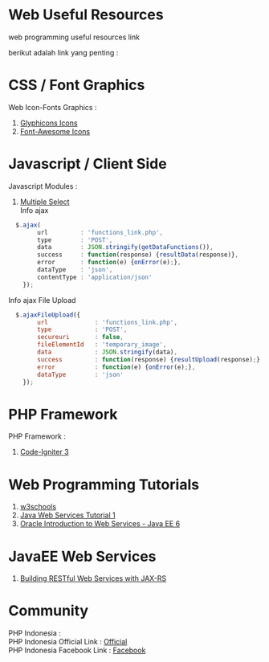 # Web Useful Resources
web programming useful resources link

berikut adalah link yang penting :<br/>
# CSS / Font Graphics
Web Icon-Fonts Graphics :<br/>
1. <a href="http://glyphicons.com/" target="_blank">Glyphicons Icons</a><br/>
2. <a href="https://fortawesome.github.io/Font-Awesome/icons/" target="_blank">Font-Awesome Icons</a><br/>

# Javascript / Client Side
Javascript Modules :<br/>
1. <a href="http://wenzhixin.net.cn/p/multiple-select/docs/" target="_blank">Multiple Select</a><br/>
Info ajax<br/>
```javascript
  $.ajax(
        url 		: 'functions_link.php',
		type 		: 'POST',
		data 		: JSON.stringify(getDataFunctions()),
		success		: function(response) {resultData(response)},
		error		: function(e) {onError(e);},
		dataType 	: 'json',
		contentType : 'application/json'
	});
```
Info ajax File Upload<br/>
```javascript
  $.ajaxFileUpload({
		url 			: 'functions_link.php',
		type 			: 'POST',
		secureuri      	: false,
		fileElementId	: 'temporary_image',
		data			: JSON.stringify(data),
		success			: function(response) {resultUpload(response);},
		error			: function(e) {onError(e);},
		dataType 		: 'json'
	});
```
# PHP Framework
PHP Framework :<br/>
1. <a href="https://github.com/ivantcholakov/starter-public-edition-3" target="_blank">Code-Igniter 3</a><br/>

# Web Programming Tutorials
1. <a href="http://www.w3schools.com/" target="_blank">w3schools</a><br/>
2. <a href="http://www.javatpoint.com/" target="_blank">Java Web Services Tutorial 1</a><br/>
3. <a href="http://docs.oracle.com/javaee/6/tutorial/doc/gijti.html" target="_blank">Oracle Introduction to Web Services - Java EE 6</a><br/> 

# JavaEE Web Services
1. <a href="https://docs.oracle.com/javaee/6/tutorial/doc/giepu.html" target="_blank">Building RESTful Web Services with JAX-RS</a><br/>

# Community
PHP Indonesia : <br/>
PHP Indonesia Official Link : <a href="http://www.phpindonesia.or.id/" target="_blank">Official</a><br/>
PHP Indonesia Facebook Link : <a href="https://www.facebook.com/groups/35688476100/10153668442436101/" target="_blank">Facebook</a><br/>
